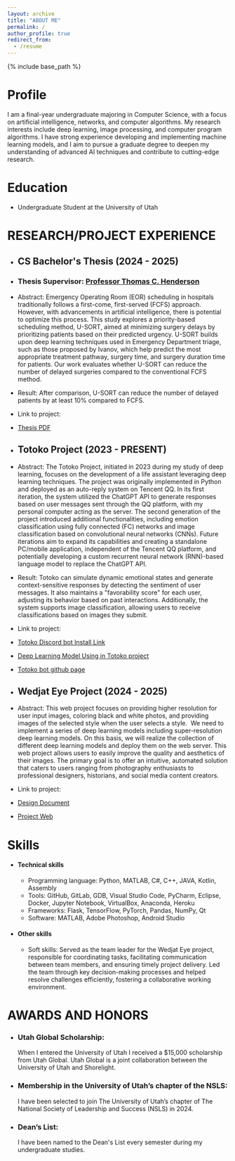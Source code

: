 ```yaml
---
layout: archive
title: "ABOUT ME"
permalink: /
author_profile: true
redirect_from:
  - /resume
---
```


{% include base_path %}

Profile
======
I am a final-year undergraduate majoring in Computer Science, with a focus on artificial intelligence, networks, and computer algorithms. My research interests include deep learning, image processing, and computer program algorithms. I have strong experience developing and implementing machine learning models, and I aim to pursue a graduate degree to deepen my understanding of advanced AI techniques and contribute to cutting-edge research.

Education
======

[//]: # (* Ph.D in Version Control Theory, GitHub University, 2018 &#40;expected&#41;)

[//]: # (* M.S. in Jekyll, GitHub University, 2014)
* Undergraduate Student at the University of Utah

RESEARCH/PROJECT EXPERIENCE
======
* ## CS Bachelor's Thesis (2024 - 2025)
* ### Thesis Supervisor: [Professor Thomas C. Henderson](https://users.cs.utah.edu/~tch/)
* Abstract: Emergency Operating Room (EOR) scheduling in hospitals traditionally follows a first-come, first-served (FCFS) approach. However, with advancements in artificial intelligence, there is potential to optimize this process. This study explores a priority-based scheduling method, U-SORT, aimed at minimizing surgery delays by prioritizing patients based on their predicted urgency. U-SORT builds upon deep learning techniques used in Emergency Department triage, such as those proposed by Ivanov, which help predict the most appropriate treatment pathway, surgery time, and surgery duration time for patients. Our work evaluates whether U-SORT can reduce the number of delayed surgeries compared to the conventional FCFS method. 
* Result: After comparison, U-SORT can reduce the number of delayed patients by at least 10% compared to FCFS.
* Link to project:
* [Thesis PDF](https://drive.google.com/file/d/1FYkduRaHCux8UGQiluks-7o6u2IVikAO/view?usp=sharing)

* ## Totoko Project (2023 - PRESENT)
* Abstract: The Totoko Project, initiated in 2023 during my study of deep learning, focuses on the development of a life assistant leveraging deep learning techniques. The project was originally implemented in Python and deployed as an auto-reply system on Tencent QQ. In its first iteration, the system utilized the ChatGPT API to generate responses based on user messages sent through the QQ platform, with my personal computer acting as the server. The second generation of the project introduced additional functionalities, including emotion classification using fully connected (FC) networks and image classification based on convolutional neural networks (CNNs). Future iterations aim to expand its capabilities and creating a standalone PC/mobile application, independent of the Tencent QQ platform, and potentially developing a custom recurrent neural network (RNN)-based language model to replace the ChatGPT API.
* Result: Totoko can simulate dynamic emotional states and generate context-sensitive responses by detecting the sentiment of user messages. It also maintains a "favorability score" for each user, adjusting its behavior based on past interactions. Additionally, the system supports image classification, allowing users to receive classifications based on images they submit.  
* Link to project: 
* [Totoko Discord bot Install Link](https://discord.com/oauth2/authorize?client_id=1299553119088152608)
* [Deep Learning Model Using in Totoko project](https://github.com/NitocrisFGO/Deep_Learning_Models)
* [Totoko bot github page](https://github.com/NitocrisFGO/totoko_discord_bot)

* ## Wedjat Eye Project (2024 - 2025)
* Abstract: This web project focuses on providing higher resolution for user input images, coloring black and white photos, and providing images of the selected style when the user selects a style.  We need to implement a series of deep learning models including super-resolution deep learning models. On this basis, we will realize the collection of different deep learning models and deploy them on the web server. This web project allows users to easily improve the quality and aesthetics of their images. The primary goal is to offer an intuitive, automated solution that caters to users ranging from photography enthusiasts to professional designers, historians, and social media content creators.
* Link to project:
* [Design Document](https://docs.google.com/document/d/19EpjXhyRpNvMh6k10ukK8rWZla8hk7dFDia3jd7pu6w/edit?usp=sharing)
* [Project Web](https://wedjat-eye.firebaseapp.com/)

Skills
======
* #### Technical skills
  * Programming language: Python, MATLAB, C#, C++, JAVA, Kotlin, Assembly
  * Tools: GitHub, GitLab, GDB, Visual Studio Code, PyCharm, Eclipse, Docker, Jupyter Notebook, VirtualBox, Anaconda, Heroku
  * Frameworks: Flask, TensorFlow, PyTorch, Pandas, NumPy, Qt
  * Software: MATLAB, Adobe Photoshop, Android Studio

* #### Other skills
  * Soft skills: Served as the team leader for the Wedjat Eye project, responsible for coordinating tasks, facilitating communication between team members, and ensuring timely project delivery. Led the team through key decision-making processes and helped resolve challenges efficiently, fostering a collaborative working environment.

AWARDS AND HONORS
======
* ### Utah Global Scholarship:
  When I entered the University of Utah I received a $15,000 scholarship from Utah Global. Utah Global is a joint collaboration between the University of Utah and Shorelight.

* ### Membership in the University of Utah’s chapter of the NSLS:
  I have been selected to join The University of Utah’s chapter of The National Society of Leadership and Success (NSLS) in 2024.

* ### Dean’s List:
  I have been named to the Dean's List every semester during my undergraduate studies.
